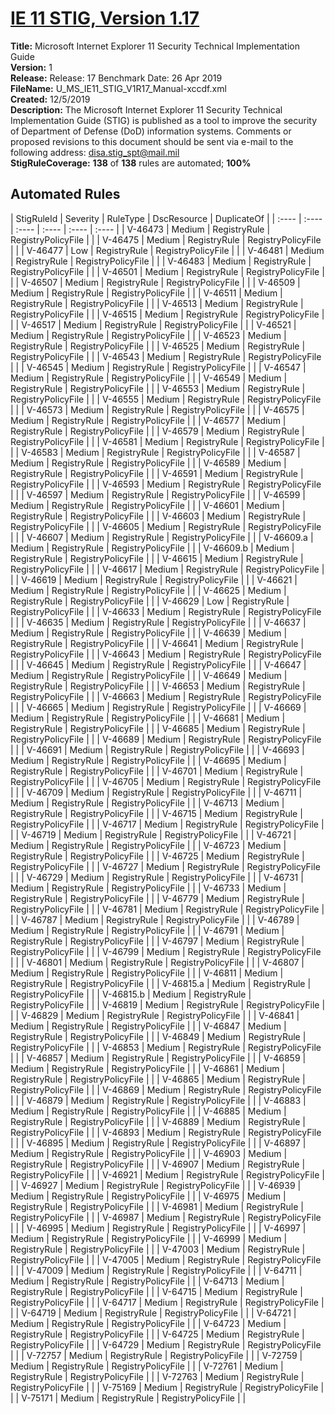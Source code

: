# [IE 11 STIG, Version 1.17](https://github.com/Microsoft/PowerStig/wiki/InternetExplorer-11-1.17)

**Title:** Microsoft Internet Explorer 11 Security Technical Implementation Guide  
**Version:** 1  
**Release:** Release: 17 Benchmark Date: 26 Apr 2019  
**FileName:** U_MS_IE11_STIG_V1R17_Manual-xccdf.xml  
**Created:** 12/5/2019  
**Description:** The Microsoft Internet Explorer 11 Security Technical Implementation Guide (STIG) is published as a tool to improve the security of Department of Defense (DoD) information systems. Comments or proposed revisions to this document should be sent via e-mail to the following address: disa.stig_spt@mail.mil  
**StigRuleCoverage:** **138** of **138** rules are automated; **100%**  

## Automated Rules

| StigRuleId | Severity | RuleType | DscResource | DuplicateOf |
| :---- | :---- | :---- | :---- | :---- | :---- |
| V-46473 | Medium | RegistryRule | RegistryPolicyFile |  |
| V-46475 | Medium | RegistryRule | RegistryPolicyFile |  |
| V-46477 | Low | RegistryRule | RegistryPolicyFile |  |
| V-46481 | Medium | RegistryRule | RegistryPolicyFile |  |
| V-46483 | Medium | RegistryRule | RegistryPolicyFile |  |
| V-46501 | Medium | RegistryRule | RegistryPolicyFile |  |
| V-46507 | Medium | RegistryRule | RegistryPolicyFile |  |
| V-46509 | Medium | RegistryRule | RegistryPolicyFile |  |
| V-46511 | Medium | RegistryRule | RegistryPolicyFile |  |
| V-46513 | Medium | RegistryRule | RegistryPolicyFile |  |
| V-46515 | Medium | RegistryRule | RegistryPolicyFile |  |
| V-46517 | Medium | RegistryRule | RegistryPolicyFile |  |
| V-46521 | Medium | RegistryRule | RegistryPolicyFile |  |
| V-46523 | Medium | RegistryRule | RegistryPolicyFile |  |
| V-46525 | Medium | RegistryRule | RegistryPolicyFile |  |
| V-46543 | Medium | RegistryRule | RegistryPolicyFile |  |
| V-46545 | Medium | RegistryRule | RegistryPolicyFile |  |
| V-46547 | Medium | RegistryRule | RegistryPolicyFile |  |
| V-46549 | Medium | RegistryRule | RegistryPolicyFile |  |
| V-46553 | Medium | RegistryRule | RegistryPolicyFile |  |
| V-46555 | Medium | RegistryRule | RegistryPolicyFile |  |
| V-46573 | Medium | RegistryRule | RegistryPolicyFile |  |
| V-46575 | Medium | RegistryRule | RegistryPolicyFile |  |
| V-46577 | Medium | RegistryRule | RegistryPolicyFile |  |
| V-46579 | Medium | RegistryRule | RegistryPolicyFile |  |
| V-46581 | Medium | RegistryRule | RegistryPolicyFile |  |
| V-46583 | Medium | RegistryRule | RegistryPolicyFile |  |
| V-46587 | Medium | RegistryRule | RegistryPolicyFile |  |
| V-46589 | Medium | RegistryRule | RegistryPolicyFile |  |
| V-46591 | Medium | RegistryRule | RegistryPolicyFile |  |
| V-46593 | Medium | RegistryRule | RegistryPolicyFile |  |
| V-46597 | Medium | RegistryRule | RegistryPolicyFile |  |
| V-46599 | Medium | RegistryRule | RegistryPolicyFile |  |
| V-46601 | Medium | RegistryRule | RegistryPolicyFile |  |
| V-46603 | Medium | RegistryRule | RegistryPolicyFile |  |
| V-46605 | Medium | RegistryRule | RegistryPolicyFile |  |
| V-46607 | Medium | RegistryRule | RegistryPolicyFile |  |
| V-46609.a | Medium | RegistryRule | RegistryPolicyFile |  |
| V-46609.b | Medium | RegistryRule | RegistryPolicyFile |  |
| V-46615 | Medium | RegistryRule | RegistryPolicyFile |  |
| V-46617 | Medium | RegistryRule | RegistryPolicyFile |  |
| V-46619 | Medium | RegistryRule | RegistryPolicyFile |  |
| V-46621 | Medium | RegistryRule | RegistryPolicyFile |  |
| V-46625 | Medium | RegistryRule | RegistryPolicyFile |  |
| V-46629 | Low | RegistryRule | RegistryPolicyFile |  |
| V-46633 | Medium | RegistryRule | RegistryPolicyFile |  |
| V-46635 | Medium | RegistryRule | RegistryPolicyFile |  |
| V-46637 | Medium | RegistryRule | RegistryPolicyFile |  |
| V-46639 | Medium | RegistryRule | RegistryPolicyFile |  |
| V-46641 | Medium | RegistryRule | RegistryPolicyFile |  |
| V-46643 | Medium | RegistryRule | RegistryPolicyFile |  |
| V-46645 | Medium | RegistryRule | RegistryPolicyFile |  |
| V-46647 | Medium | RegistryRule | RegistryPolicyFile |  |
| V-46649 | Medium | RegistryRule | RegistryPolicyFile |  |
| V-46653 | Medium | RegistryRule | RegistryPolicyFile |  |
| V-46663 | Medium | RegistryRule | RegistryPolicyFile |  |
| V-46665 | Medium | RegistryRule | RegistryPolicyFile |  |
| V-46669 | Medium | RegistryRule | RegistryPolicyFile |  |
| V-46681 | Medium | RegistryRule | RegistryPolicyFile |  |
| V-46685 | Medium | RegistryRule | RegistryPolicyFile |  |
| V-46689 | Medium | RegistryRule | RegistryPolicyFile |  |
| V-46691 | Medium | RegistryRule | RegistryPolicyFile |  |
| V-46693 | Medium | RegistryRule | RegistryPolicyFile |  |
| V-46695 | Medium | RegistryRule | RegistryPolicyFile |  |
| V-46701 | Medium | RegistryRule | RegistryPolicyFile |  |
| V-46705 | Medium | RegistryRule | RegistryPolicyFile |  |
| V-46709 | Medium | RegistryRule | RegistryPolicyFile |  |
| V-46711 | Medium | RegistryRule | RegistryPolicyFile |  |
| V-46713 | Medium | RegistryRule | RegistryPolicyFile |  |
| V-46715 | Medium | RegistryRule | RegistryPolicyFile |  |
| V-46717 | Medium | RegistryRule | RegistryPolicyFile |  |
| V-46719 | Medium | RegistryRule | RegistryPolicyFile |  |
| V-46721 | Medium | RegistryRule | RegistryPolicyFile |  |
| V-46723 | Medium | RegistryRule | RegistryPolicyFile |  |
| V-46725 | Medium | RegistryRule | RegistryPolicyFile |  |
| V-46727 | Medium | RegistryRule | RegistryPolicyFile |  |
| V-46729 | Medium | RegistryRule | RegistryPolicyFile |  |
| V-46731 | Medium | RegistryRule | RegistryPolicyFile |  |
| V-46733 | Medium | RegistryRule | RegistryPolicyFile |  |
| V-46779 | Medium | RegistryRule | RegistryPolicyFile |  |
| V-46781 | Medium | RegistryRule | RegistryPolicyFile |  |
| V-46787 | Medium | RegistryRule | RegistryPolicyFile |  |
| V-46789 | Medium | RegistryRule | RegistryPolicyFile |  |
| V-46791 | Medium | RegistryRule | RegistryPolicyFile |  |
| V-46797 | Medium | RegistryRule | RegistryPolicyFile |  |
| V-46799 | Medium | RegistryRule | RegistryPolicyFile |  |
| V-46801 | Medium | RegistryRule | RegistryPolicyFile |  |
| V-46807 | Medium | RegistryRule | RegistryPolicyFile |  |
| V-46811 | Medium | RegistryRule | RegistryPolicyFile |  |
| V-46815.a | Medium | RegistryRule | RegistryPolicyFile |  |
| V-46815.b | Medium | RegistryRule | RegistryPolicyFile |  |
| V-46819 | Medium | RegistryRule | RegistryPolicyFile |  |
| V-46829 | Medium | RegistryRule | RegistryPolicyFile |  |
| V-46841 | Medium | RegistryRule | RegistryPolicyFile |  |
| V-46847 | Medium | RegistryRule | RegistryPolicyFile |  |
| V-46849 | Medium | RegistryRule | RegistryPolicyFile |  |
| V-46853 | Medium | RegistryRule | RegistryPolicyFile |  |
| V-46857 | Medium | RegistryRule | RegistryPolicyFile |  |
| V-46859 | Medium | RegistryRule | RegistryPolicyFile |  |
| V-46861 | Medium | RegistryRule | RegistryPolicyFile |  |
| V-46865 | Medium | RegistryRule | RegistryPolicyFile |  |
| V-46869 | Medium | RegistryRule | RegistryPolicyFile |  |
| V-46879 | Medium | RegistryRule | RegistryPolicyFile |  |
| V-46883 | Medium | RegistryRule | RegistryPolicyFile |  |
| V-46885 | Medium | RegistryRule | RegistryPolicyFile |  |
| V-46889 | Medium | RegistryRule | RegistryPolicyFile |  |
| V-46893 | Medium | RegistryRule | RegistryPolicyFile |  |
| V-46895 | Medium | RegistryRule | RegistryPolicyFile |  |
| V-46897 | Medium | RegistryRule | RegistryPolicyFile |  |
| V-46903 | Medium | RegistryRule | RegistryPolicyFile |  |
| V-46907 | Medium | RegistryRule | RegistryPolicyFile |  |
| V-46921 | Medium | RegistryRule | RegistryPolicyFile |  |
| V-46927 | Medium | RegistryRule | RegistryPolicyFile |  |
| V-46939 | Medium | RegistryRule | RegistryPolicyFile |  |
| V-46975 | Medium | RegistryRule | RegistryPolicyFile |  |
| V-46981 | Medium | RegistryRule | RegistryPolicyFile |  |
| V-46987 | Medium | RegistryRule | RegistryPolicyFile |  |
| V-46995 | Medium | RegistryRule | RegistryPolicyFile |  |
| V-46997 | Medium | RegistryRule | RegistryPolicyFile |  |
| V-46999 | Medium | RegistryRule | RegistryPolicyFile |  |
| V-47003 | Medium | RegistryRule | RegistryPolicyFile |  |
| V-47005 | Medium | RegistryRule | RegistryPolicyFile |  |
| V-47009 | Medium | RegistryRule | RegistryPolicyFile |  |
| V-64711 | Medium | RegistryRule | RegistryPolicyFile |  |
| V-64713 | Medium | RegistryRule | RegistryPolicyFile |  |
| V-64715 | Medium | RegistryRule | RegistryPolicyFile |  |
| V-64717 | Medium | RegistryRule | RegistryPolicyFile |  |
| V-64719 | Medium | RegistryRule | RegistryPolicyFile |  |
| V-64721 | Medium | RegistryRule | RegistryPolicyFile |  |
| V-64723 | Medium | RegistryRule | RegistryPolicyFile |  |
| V-64725 | Medium | RegistryRule | RegistryPolicyFile |  |
| V-64729 | Medium | RegistryRule | RegistryPolicyFile |  |
| V-72757 | Medium | RegistryRule | RegistryPolicyFile |  |
| V-72759 | Medium | RegistryRule | RegistryPolicyFile |  |
| V-72761 | Medium | RegistryRule | RegistryPolicyFile |  |
| V-72763 | Medium | RegistryRule | RegistryPolicyFile |  |
| V-75169 | Medium | RegistryRule | RegistryPolicyFile |  |
| V-75171 | Medium | RegistryRule | RegistryPolicyFile |  |
